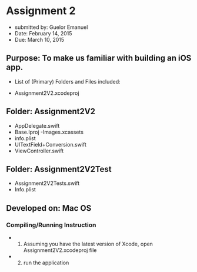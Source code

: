 # Assignment 2
- submitted by: Guelor Emanuel 
- Date: February 14, 2015
- Due: March 10, 2015

## Purpose: To make us familiar with building an iOS app.
- List of (Primary) Folders and Files included:

- Assignment2V2.xcodeproj

## Folder: Assignment2V2
- AppDelegate.swift
- Base.Iproj
-Images.xcassets
- info.plist
- UITextField+Conversion.swift
- ViewController.swift

## Folder: Assignment2V2Test
- Assignment2V2Tests.swift
- Info.plist

## Developed on: Mac OS

### Compiling/Running Instruction
- 1. Assuming you have the latest version of Xcode, open Assignment2V2.xcodeproj file

- 2. run the application
